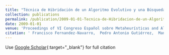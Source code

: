 ```yaml
---
title: "Técnica de Hibridación de un Algoritmo Evolutivo y una Búsqueda Local basada en Análisis Cluster para la Optimización de Redes Neuronales RBF"
collection: publications
permalink: /publication/2009-01-01-Tecnica-de-Hibridacion-de-un-Algoritmo-Evolutivo-y-una-Busqueda-Local-basada-en-Analisis-Cluster-para-la-Optimizacion-de-Redes-Neuronales-RBF
date: 2009-01-01
venue: 'Proceedings of VI Congreso Español sobre Metaheurísticas and Algoritmos Evolutivos y Bioinspirados (MAEB09)'
citation: ' Francisco Fernandez-Navarro,  Pedro Antonio Gutiérrez,  Manuel Cruz-Ramírez, &quot;Técnica de Hibridación de un Algoritmo Evolutivo y una Búsqueda Local basada en Análisis Cluster para la Optimización de Redes Neuronales RBF.&quot; Proceedings of VI Congreso Español sobre Metaheurísticas and Algoritmos Evolutivos y Bioinspirados (MAEB09), 2009, pp.317--324.'
---
```

Use [Google Scholar](https://scholar.google.com/scholar?q=Tecnica+de+Hibridacion+de+un+Algoritmo+Evolutivo+y+una+Busqueda+Local+basada+en+Analisis+Cluster+para+la+Optimizacion+de+Redes+Neuronales+RBF){:target="_blank"} for full citation